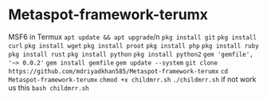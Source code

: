 # Metaspot-framework-terumx
MSF6 in Termux 
```apt update && apt upgrade```/n
```pkg install git```
```pkg install curl```
```pkg install wget```
```pkg install proot```
```pkg install php```
```pkg install ruby```
```pkg install rust```
```pkg install python```
```pkg install python2```
```gem 'gemfile', '~> 0.0.2'```
```gem install gemfile```
```gem update --system```
```git clone https://github.com/mdriyadkhan585/Metaspot-framework-terumx```
```cd Metaspot-framework-terumx```
```chmod +x childmrr.sh```
```./childmrr.sh```
if not work us this
```bash childmrr.sh```
